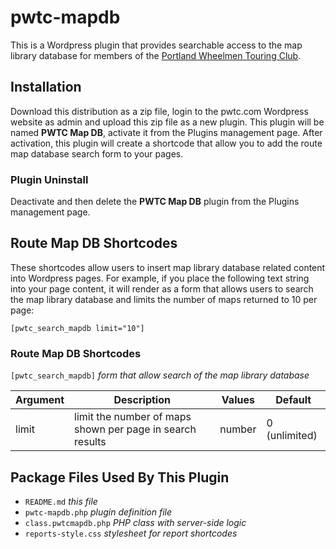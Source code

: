 # pwtc-mapdb

This is a Wordpress plugin that provides searchable access to the map library database for members of the [Portland Wheelmen Touring Club](http://pwtc.com).

## Installation
Download this distribution as a zip file, login to the pwtc.com Wordpress website as admin and upload this zip file as a new plugin. This plugin will be named **PWTC Map DB**, activate it from the Plugins management page. After activation, this plugin will create a shortcode that allow you to add the route map database search form to your pages.

### Plugin Uninstall
Deactivate and then delete the **PWTC Map DB** plugin from the Plugins management page.

## Route Map DB Shortcodes
These shortcodes allow users to insert map library database related content into Wordpress
pages. For example, if you place the following text string into your page content, it will 
render as a form that allows users to search the map library database and limits the number
of maps returned to 10 per page:

`[pwtc_search_mapdb limit="10"]`

### Route Map DB Shortcodes
`[pwtc_search_mapdb]` *form that allow search of the map library database*

Argument|Description|Values|Default
--------|-----------|------|-------
limit|limit the number of maps shown per page in search results|number|0 (unlimited)

## Package Files Used By This Plugin
- `README.md` *this file*
- `pwtc-mapdb.php` *plugin definition file*
- `class.pwtcmapdb.php` *PHP class with server-side logic*
- `reports-style.css` *stylesheet for report shortcodes*
